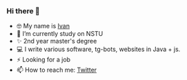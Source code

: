 ### Hi there 👋
- 🤓 My name is [Ivan](https://t.me/aivan111)
- 🔭 I’m currently study on NSTU 
- ✨ 2nd year master's degree 
- 💻 I write various software, tg-bots, websites in Java + js.
- ⚡ Looking for a job
- 📫 How to reach me: [Twitter](https://x.com/vysotskiy_ivan)



<!--
**AiVan6/AiVan6** is a ✨ _special_ ✨ repository because its `README.md` (this file) appears on your GitHub profile.

Here are some ideas to get you started:

- 🔭 I’m currently working on ...
- 🌱 I’m currently learning ...
- 👯 I’m looking to collaborate on ...
- 🤔 I’m looking for help with ...
- 💬 Ask me about ...
- 📫 How to reach me: ...
- 😄 Pronouns: ...
- ⚡ Fun fact: ...
-->
